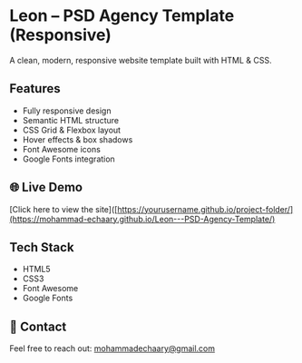 # Leon – PSD Agency Template (Responsive)

A clean, modern, responsive website template built with HTML & CSS.

##  Features
- Fully responsive design
- Semantic HTML structure
- CSS Grid & Flexbox layout
- Hover effects & box shadows
- Font Awesome icons
- Google Fonts integration

## 🌐 Live Demo
[Click here to view the site]([https://yourusername.github.io/project-folder/](https://mohammad-echaary.github.io/Leon---PSD-Agency-Template/)

## Tech Stack
- HTML5
- CSS3
- Font Awesome
- Google Fonts

## 📩 Contact
Feel free to reach out: mohammadechaary@gmail.com
